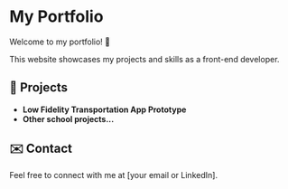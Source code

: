 # My Portfolio

Welcome to my portfolio! 🚀  

This website showcases my projects and skills as a front-end developer.  

## 📂 Projects
- **Low Fidelity Transportation App Prototype**
- **Other school projects...**  

## ✉️ Contact  
Feel free to connect with me at [your email or LinkedIn].  
